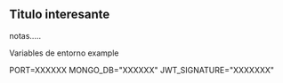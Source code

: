 ## Titulo interesante


notas.....


Variables de entorno example


PORT=XXXXXX
MONGO_DB="XXXXXX"
JWT_SIGNATURE="XXXXXXX"
